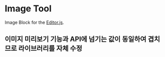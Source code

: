 # Image Tool

Image Block for the [Editor.js](https://editorjs.io).

## 이미지 미리보기 기능과 API에 넘기는 값이 동일하여 겹치므로 라이브러리를 자체 수정
